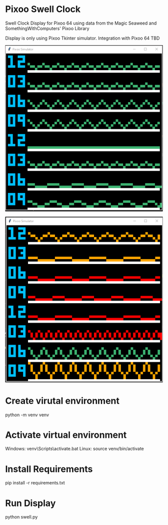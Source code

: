 # Pixoo Swell Clock

Swell Clock Display for Pixoo 64 using data from the Magic Seaweed and SomethingWithComputers' Pixoo Library

Display is only using Pixoo Tkinter simulator. Integration with Pixoo 64 TBD 

![Swell 1](./images/display-screenshot-1.PNG)

![Swell 2](./images/display-screenshot-2.PNG)

# Create virutal environment

python -m venv venv

# Activate virtual environment

Windows: venv\Scripts\activate.bat
Linux: source venv/bin/activate

# Install Requirements

pip install -r requirements.txt

# Run Display

python swell.py



